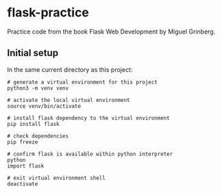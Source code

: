 # flask-practice

Practice code from the book Flask Web Development by Miguel Grinberg.

## Initial setup
In the same current directory as this project:
```
# generate a virtual environment for this project
python3 -m venv venv

# activate the local virtual environment
source venv/bin/activate

# install flask dependency to the virtual environment
pip install flask

# check dependencies
pip freeze

# confirm flask is available within python interpreter
python
import flask

# exit virtual environment shell
deactivate
```